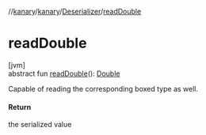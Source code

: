 //[kanary](../../../index.md)/[kanary](../index.md)/[Deserializer](index.md)/[readDouble](read-double.md)

# readDouble

[jvm]\
abstract fun [readDouble](read-double.md)(): [Double](https://kotlinlang.org/api/latest/jvm/stdlib/kotlin/-double/index.html)

Capable of reading the corresponding boxed type as well.

#### Return

the serialized value
